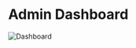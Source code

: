 # Admin Dashboard
![Dashboard]('https://github.com/Jugal-Chanda/Admin-Pannel/blob/master/screecshot/1.PNG')
